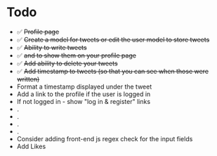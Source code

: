 # Todo

- ✅ ~~Profile page~~
- ✅ ~~Create a model for tweets or edit the user model to store tweets~~
- ✅ ~~Ability to write tweets~~
- ✅ ~~and to show them on your profile page~~
- ✅ ~~Add ability to delete your tweets~~
- ✅ ~~Add timestamp to tweets (so that you can see when those were written)~~
- Format a timestamp displayed under the tweet
- Add a link to the profile if the user is logged in
- If not logged in - show "log in & register" links
- .
- .
- .
- .
- Consider adding front-end js regex check for the input fields
- Add Likes
